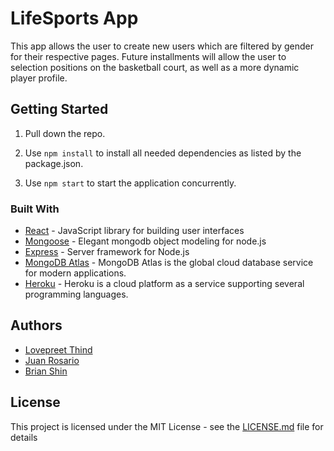 # LifeSports App
This app allows the user to create new users which are filtered by gender for their respective pages. Future installments will allow the user to selection positions on the basketball court, as well as a more dynamic player profile.


## Getting Started

1. Pull down the repo.

2. Use `npm install` to install all needed dependencies as listed by the package.json.

3. Use `npm start` to start the application concurrently.


### Built With

* [React](https://reactjs.org/docs/getting-started.html) - JavaScript library for building user interfaces
* [Mongoose](https://mongoosejs.com/) - Elegant mongodb object modeling for node.js
* [Express](https://expressjs.com/) - Server framework for Node.js
* [MongoDB Atlas](https://www.mongodb.com/cloud/atlas) - MongoDB Atlas is the global cloud database service for modern applications.
* [Heroku](https://www.heroku.com) - Heroku is a cloud platform as a service supporting several programming languages. 


## Authors
* [Lovepreet Thind](https://github.com/Thind-Lovepreet14)
* [Juan Rosario](https://github.com/Chinkuza)
* [Brian Shin](https://github.com/bshin9)

## License

This project is licensed under the MIT License - see the [LICENSE.md](LICENSE.md) file for details




